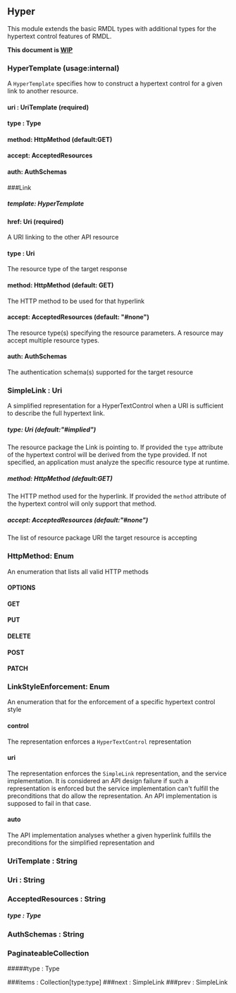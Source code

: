 Hyper
----
This module extends the basic RMDL types with additional types for the hypertext control features of RMDL.

**This document is [WIP](http://en.wikipedia.org/wiki/Work_in_progress)**

### HyperTemplate (usage:internal)
A `HyperTemplate` specifies how to construct a hypertext control for a given link to another resource.

#### uri : UriTemplate (required)
#### type : Type
#### method: HttpMethod (default:GET)
#### accept: AcceptedResources
#### auth: AuthSchemas

###Link
##### template: HyperTemplate

#### href: Uri (required)
A URI linking to the other API resource
#### type : Uri
The resource type of the target response
#### method: HttpMethod (default: GET)
The HTTP method to be used for that hyperlink
#### accept: AcceptedResources (default: "#none")
The resource type(s) specifying the resource parameters. A resource may accept multiple resource types.
#### auth: AuthSchemas
The authentication schema(s) supported for the target resource

### SimpleLink : Uri
A simplified representation for a HyperTextControl when a URI is sufficient to describe the full hypertext link.

##### type: Uri (default:"#implied")
The resource package the Link is pointing to. If provided the `type` attribute of the hypertext control will be derived from the type provided. If not specified, an application must analyze the specific resource type at runtime.

##### method: HttpMethod (default:GET)
The HTTP method used for the hyperlink. If provided the `method` attribute of the hypertext control will only support that method.

##### accept: AcceptedResources (default:"#none")
The list of resource package URI the target resource is accepting

### HttpMethod: Enum
An enumeration that lists all valid HTTP methods

#### OPTIONS
#### GET
#### PUT
#### DELETE
#### POST
#### PATCH

### LinkStyleEnforcement: Enum
An enumeration that for the enforcement of a specific hypertext control style

#### control
The representation enforces a `HyperTextControl` representation

#### uri
The representation enforces the `SimpleLink` representation, and the service implementation. It is considered an API design failure if such a representation is enforced but the service implementation can't fulfill the preconditions that do allow the representation. An  API implementation is supposed to fail in that case.
 
#### auto
The API implementation analyses whether a given hyperlink fulfills the preconditions for the simplified representation and 

### UriTemplate : String

### Uri : String

### AcceptedResources : String
##### type : Type

### AuthSchemas : String

### PaginateableCollection 

#####type : Type

###items : Collection[type:type]
###next : SimpleLink
###prev : SimpleLink
